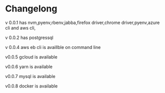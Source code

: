 
# Changelong
v 0.0.1
has nvm,pyenv,rbenv,jabba,firefox driver,chrome driver,pyenv,azure cli and aws cli,

v 0.0.2
has postgressql

v 0.0.4
aws eb cli is availlble on command line

v0.0.5
gcloud is available

v0.0.6
yarn is available

v0.0.7
mysql is available

v0.0.8
docker is available

